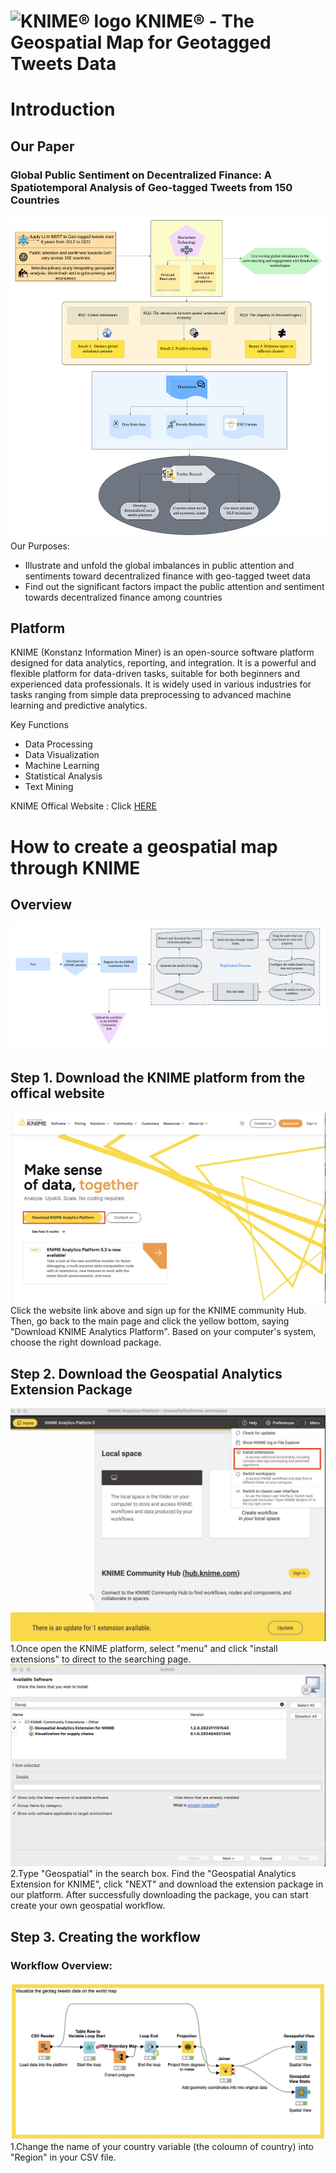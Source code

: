 # ![KNIME® logo](https://www.knime.com/sites/default/files/knime_logo_github_40x40_4layers.png) KNIME® - The Geospatial Map for Geotagged Tweets Data

# Introduction
## Our Paper
### Global Public Sentiment on Decentralized Finance: A Spatiotemporal Analysis of Geo-tagged Tweets from 150 Countries
![paper_overview](https://github.com/Yifanli1103/Geospatial-Map---KNIME/blob/main/Graphs/paper_overview-2.png)
Our Purposes:
* Illustrate and unfold the global imbalances in public attention and sentiments toward decentralized finance with geo-tagged tweet data
* Find out the significant factors impact the public attention and sentiment towards decentralized finance among countries

## Platform
KNIME (Konstanz Information Miner) is an open-source software platform designed for data analytics, reporting, and integration. It is a powerful and flexible platform for data-driven tasks, suitable for both beginners and experienced data professionals. It is widely used in various industries for tasks ranging from simple data preprocessing to advanced machine learning and predictive analytics.

Key Functions
* Data Processing
* Data Visualization
* Machine Learning
* Statistical Analysis
* Text Mining

KNIME Offical Website : Click [HERE](https://www.knime.com)

# How to create a geospatial map through KNIME

## Overview
![workflow_overview](https://github.com/Yifanli1103/Geospatial-Map---KNIME/blob/main/Graphs/workflow_overview.png)

## Step 1. Download the KNIME platform from the offical website
![KNIME_page](https://github.com/Yifanli1103/Geospatial-Map---KNIME/blob/main/Figures/knime_page.jpg)
Click the website link above and sign up for the KNIME community Hub. Then, go back to the main page and click the yellow bottom, saying "Download KNIME Analytics Platform". Based on your computer's system, choose the right download package. 

## Step 2. Download the Geospatial Analytics Extension Package
![extension](https://github.com/Yifanli1103/Geospatial-Map---KNIME/blob/main/Figures/extension.jpg)
1.Once open the KNIME platform, select "menu" and click "install extensions" to direct to the searching page.
![install_package](https://github.com/Yifanli1103/Geospatial-Map---KNIME/blob/main/Figures/install_package.jpg)
2.Type "Geospatial" in the search box. Find the "Geospatial Analytics Extension for KNIME", click "NEXT" and download the extension package in our platform. After successfully downloading the package, you can start create your own geospatial workflow.

## Step 3. Creating the workflow
### Workflow Overview:
![workflow](https://github.com/Yifanli1103/Geospatial-Map---KNIME/blob/main/Figures/workflow.jpg)
1.Change the name of your country variable (the coloumn of country) into "Region" in your CSV file.


